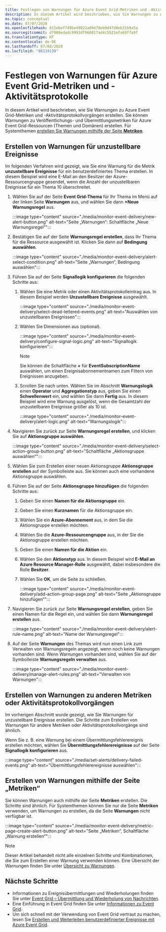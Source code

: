 ```yaml
---
title: Festlegen von Warnungen für Azure Event Grid-Metriken und -Aktivitätsprotokollvorgänge
description: In diesem Artikel wird beschrieben, wie Sie Warnungen zu Azure Event Grid-Metriken und -Aktivitätsprotokollvorgängen erstellen.
ms.topic: conceptual
ms.date: 07/07/2020
ms.openlocfilehash: 615ebef749be49822a09470eb0d47d8eb31b9a5a
ms.sourcegitcommit: d7008edadc9993df960817ad4c5521efa69ffa9f
ms.translationtype: HT
ms.contentlocale: de-DE
ms.lasthandoff: 07/08/2020
ms.locfileid: "86119139"
---
```

# <a name="set-alerts-on-azure-event-grid-metrics-and-activity-logs"></a>Festlegen von Warnungen für Azure Event Grid-Metriken und -Aktivitätsprotokolle
In diesem Artikel wird beschrieben, wie Sie Warnungen zu Azure Event Grid-Metriken und -Aktivitätsprotokollvorgängen erstellen. Sie können Warnungen zu Veröffentlichungs- und Übermittlungsmetriken für Azure Event Grid-Ressourcen (Themen und Domänen) erstellen. Für Systemthemen [erstellen Sie Warnungen mithilfe der Seite **Metriken**](#create-alerts-using-the-metrics-page).

## <a name="create-alerts-on-dead-lettered-events"></a>Erstellen von Warnungen für unzustellbare Ereignisse
Im folgenden Verfahren wird gezeigt, wie Sie eine Warnung für die Metrik **unzustellbare Ereignisse** für ein benutzerdefiniertes Thema erstellen. In diesem Beispiel wird eine E-Mail an den Besitzer der Azure-Ressourcengruppe gesendet, wenn die Anzahl der unzustellbaren Ereignisse für ein Thema 10 überschreitet. 

1. Wählen Sie auf der Seite **Event Grid-Thema** für Ihr Thema im Menü auf der linken Seite **Warnungen** aus, und wählen Sie dann **+Neue Warnungsregel** aus. 

    :::image type="content" source="./media/monitor-event-delivery/new-alert-button.png" alt-text="Seite „Warnungen“: Schaltfläche „Neue Warnungsregel“":::
2. Bestätigen Sie auf der Seite  **Warnungsregel erstellen**, dass Ihr Thema für die Ressource ausgewählt ist. Klicken Sie dann auf **Bedingung auswählen**. 

    :::image type="content" source="./media/monitor-event-delivery/alert-select-condition.png" alt-text="Seite „Warnungen“, Bedingung auswählen":::    
3. Führen Sie auf der Seite **Signallogik konfigurieren** die folgenden Schritte aus:
    1. Wählen Sie eine Metrik oder einen Aktivitätsprotokolleintrag aus. In diesem Beispiel werden **Unzustellbare Ereignisse** ausgewählt. 

        :::image type="content" source="./media/monitor-event-delivery/select-dead-lettered-events.png" alt-text="Auswählen von unzustellbaren Ereignissen":::        
    2. Wählen Sie Dimensionen aus (optional). 
        
        :::image type="content" source="./media/monitor-event-delivery/configure-signal-logic.png" alt-text="Signallogik konfigurieren":::        

        > [!NOTE]
        > Sie können die Schaltfläche **+** für **EventSubscriptionName** auswählen, um einen Ereignisabonnementnamen zum Filtern von Ereignissen anzugeben. 
    3. Scrollen Sie nach unten. Wählen Sie im Abschnitt **Warnungslogik** einen **Operator** und **Aggregationstyp** aus, geben Sie einen **Schwellenwert** ein, und wählen Sie dann **Fertig** aus. In diesem Beispiel wird eine Warnung ausgelöst, wenn die Gesamtzahl der unzustellbaren Ereignisse größer als 10 ist. 
    
        :::image type="content" source="./media/monitor-event-delivery/alert-logic.png" alt-text="Warnungslogik":::                
4. Navigieren Sie zurück zur Seite **Warnungsregel erstellen**, und klicken Sie auf **Aktionsgruppe auswählen**.

    :::image type="content" source="./media/monitor-event-delivery/select-action-group-button.png" alt-text="Schaltfläche „Aktionsgruppe auswählen“":::
5. Wählen Sie zum Erstellen einer neuen Aktionsgruppe **Aktionsgruppe erstellen** auf der Symbolleiste aus. Sie können auch eine vorhandene Aktionsgruppe auswählen.        
6. Führen Sie auf der Seite **Aktionsgruppe hinzufügen** die folgenden Schritte aus:
    1. Geben Sie einen **Namen für die Aktionsgruppe** ein.
    1. Geben Sie einen **Kurznamen** für die Aktionsgruppe ein.
    1. Wählen Sie ein **Azure-Abonnement** aus, in dem Sie die Aktionsgruppe erstellen möchten.
    1. Wählen Sie die **Azure-Ressourcengruppe** aus, in der Sie die Aktionsgruppe erstellen möchten.
    1. Geben Sie einen **Namen für die Aktion** ein. 
    1. Wählen Sie den **Aktionstyp** aus. In diesem Beispiel wird **E-Mail an Azure Resource Manager-Rolle** ausgewählt, dabei insbesondere die Rolle **Besitzer**. 
    1. Wählen Sie **OK**, um die Seite zu schließen. 
    
        :::image type="content" source="./media/monitor-event-delivery/add-action-group-page.png" alt-text="Seite „Aktionsgruppe hinzufügen“":::                   
7. Navigieren Sie zurück zur Seite **Warnungsregel erstellen**, geben Sie einen Namen für die Regel ein, und wählen Sie dann **Warnungsregel erstellen** aus.

    :::image type="content" source="./media/monitor-event-delivery/alert-rule-name.png" alt-text="Name der Warnungsregel":::  
8. Auf der Seite **Warnungen** des Themas wird nun einen Link zum Verwalten von Warnungsregeln angezeigt, wenn noch keine Warnungen vorhanden sind. Wenn Warnungen vorhanden sind, wählen Sie auf der Symbolleiste **Warnungsregeln verwalten** aus.  

    :::image type="content" source="./media/monitor-event-delivery/manage-alert-rules.png" alt-text="Verwalten von Warnungen":::

## <a name="create-alerts-on-other-metrics-or-activity-log-operations"></a>Erstellen von Warnungen zu anderen Metriken oder Aktivitätsprotokollvorgängen
Im vorherigen Abschnitt wurde gezeigt, wie Sie Warnungen für unzustellbare Ereignisse erstellen. Die Schritte zum Erstellen von Warnungen für andere Metriken oder Aktivitätsprotokollvorgänge sind ähnlich. 

Wenn Sie z. B. eine Warnung bei einem Übermittlungsfehlerereignis erstellen möchten, wählen Sie **Übermittlungsfehlerereignisse** auf der Seite **Signallogik konfigurieren** aus. 

:::image type="content" source="./media/set-alerts/delivery-failed-events.png" alt-text="Übermittlungsfehlerereignisse auswählen":::


## <a name="create-alerts-using-the-metrics-page"></a>Erstellen von Warnungen mithilfe der Seite „Metriken“
Sie können Warnungen auch mithilfe der Seite **Metriken** erstellen. Die Schritte sind ähnlich. Für Systemthemen können Sie nur die Seite **Metriken** verwenden, um Warnungen zu erstellen, da die Seite **Warnungen** nicht verfügbar ist. 

:::image type="content" source="./media/monitor-event-delivery/metric-page-create-alert-button.png" alt-text="Seite „Metriken“, Schaltfläche „Warnung erstellen“":::   
    

> [!NOTE]
> Dieser Artikel behandelt nicht alle einzelnen Schritte und Kombinationen, die Sie zum Erstellen einer Warnung verwenden können. Eine Übersicht der Warnungen finden Sie unter [Übersicht zu Warnungen](../azure-monitor/platform/alerts-metric.md).

## <a name="next-steps"></a>Nächste Schritte

* Informationen zu Ereignisübermittlungen und Wiederholungen finden Sie unter [Event Grid – Übermittlung und Wiederholung von Nachrichten](delivery-and-retry.md).
* Eine Einführung in Event Grid finden Sie unter [Informationen zu Event Grid](overview.md).
* Um sich schnell mit der Verwendung von Event Grid vertraut zu machen, lesen Sie [Erstellen und Weiterleiten benutzerdefinierter Ereignisse mit Azure Event Grid](custom-event-quickstart.md).
